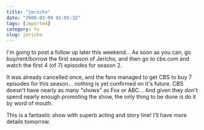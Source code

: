```yaml
---
title: "jericho"
date: "2008-03-09 01:05:32"
tags: [imported]
category: tv
slug: jericho
---
```


I'm going to post a follow up later this weekend... As soon as you can, go
buy/rent/borrow the first season of Jericho, and then go to cbs.com and watch
the first 4 (of 7) episodes for season 2.

It was already cancelled once, and the fans managed to get CBS to buy 7 episodes
for this season... nothing is yet confirmed on it's future. CBS doesn't have
nearly as many "shows" as Fox or ABC... And given they don't spend nearly enough
promoting the show, the only thing to be done is do it by word of mouth.

This is a fantastic show with superb acting and story line! I'll have more
details tomorrow.
